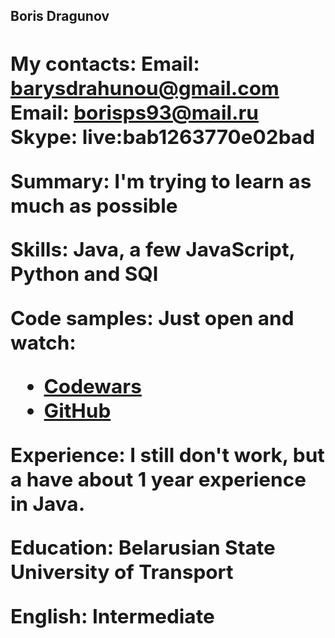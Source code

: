 <h2><b>Boris Dragunov<b><h2>

My contacts:
Email: barysdrahunou@gmail.com
Email: borisps93@mail.ru
Skype: live:bab1263770e02bad

Summary:
I'm trying to learn as much as possible

Skills:
Java, a few JavaScript, Python and SQl

Code samples:
Just open and watch:
 - [Codewars](https://www.codewars.com/users/BorisDragunov)
-  [GitHub](https://github.com/BarysDrahunou)

Experience:
 I still don't work, but a have about 1 year experience in Java.

Education:
Belarusian State University of Transport

English:
Intermediate
